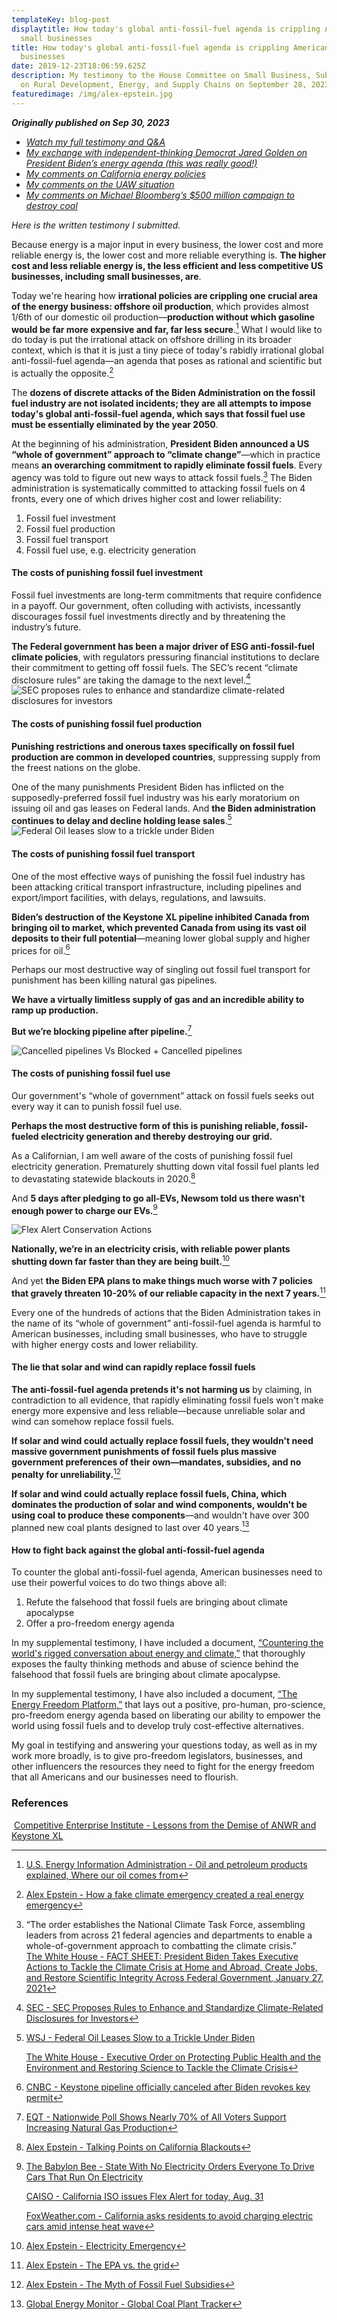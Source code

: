 ```yaml
---
templateKey: blog-post
displaytitle: How today's global anti-fossil-fuel agenda is crippling American
  small businesses
title: How today's global anti-fossil-fuel agenda is crippling American small
  businesses
date: 2019-12-23T18:06:59.625Z
description: My testimony to the House Committee on Small Business, Subcommittee
  on Rural Development, Energy, and Supply Chains on September 28, 2023.
featuredimage: /img/alex-epstein.jpg
---
```

***Originally published on Sep 30, 2023***

* *[Watch my full testimony and Q&A](https://twitter.com/AlexEpstein/status/1707786648279527834)*
* *[My exchange with independent-thinking Democrat Jared Golden on President Biden’s energy agenda (this was really good!)](https://twitter.com/AlexEpstein/status/1707440599027138584)*
* *[My comments on California energy policies](https://twitter.com/AlexEpstein/status/1707495141768876464)*
* *[My comments on the UAW situation](https://twitter.com/AlexEpstein/status/1707474003068322299)*
* *[My comments on Michael Bloomberg’s $500 million campaign to destroy coal](https://twitter.com/AlexEpstein/status/1707466998983065829)*

*Here is the written testimony I submitted.*

Because energy is a major input in every business, the lower cost and more reliable energy is, the lower cost and more reliable everything is. **The higher cost and less reliable energy is, the less efficient and less competitive US businesses, including small businesses, are**.

Today we're hearing how **irrational policies are crippling one crucial area of the energy business: offshore oil production**, which provides almost 1/6th of our domestic oil production—**production without which gasoline would be far more expensive and far, far less secure**.[^1]
What I would like to do today is put the irrational attack on offshore drilling in its broader context, which is that it is just a tiny piece of today's rabidly irrational global anti-fossil-fuel agenda—an agenda that poses as rational and scientific but is actually the opposite.[^2]

The **dozens of discrete attacks of the Biden Administration on the fossil fuel industry are not isolated incidents; they are all attempts to impose today's global anti-fossil-fuel agenda, which says that fossil fuel use must be essentially eliminated by the year 2050**.

At the beginning of his administration, **President Biden announced a US “whole of government” approach to “climate change”**—which in practice means **an overarching commitment to rapidly eliminate fossil fuels**. Every agency was told to figure out new ways to attack fossil fuels.[^3]
The Biden administration is systematically committed to attacking fossil fuels on 4 fronts, every one of which drives higher cost and lower reliability:

1. Fossil fuel investment
2. Fossil fuel production
3. Fossil fuel transport
4. Fossil fuel use, e.g. electricity generation

#### **The costs of punishing fossil fuel investment**

Fossil fuel investments are long-term commitments that require confidence in a payoff. Our government, often colluding with activists, incessantly discourages fossil fuel investments directly and by threatening the industry’s future.

**The Federal government has been a major driver of ESG anti-fossil-fuel climate policies**, with regulators pressuring financial institutions to declare their commitment to getting off fossil fuels. The SEC’s recent “climate disclosure rules” are taking the damage to the next level.[^4]
![SEC proposes rules to enhance and standardize climate-related disclosures for investors](https://substackcdn.com/image/fetch/w_1456,c_limit,f_auto,q_auto:good,fl_progressive:steep/https%3A%2F%2Fsubstack-post-media.s3.amazonaws.com%2Fpublic%2Fimages%2F5028ecb3-003b-4819-8985-87eadeb2391c_1456x819.jpeg)

#### **The costs of punishing fossil fuel production**

**Punishing restrictions and onerous taxes specifically on fossil fuel production are common in developed countries**, suppressing supply from the freest nations on the globe.

One of the many punishments President Biden has inflicted on the supposedly-preferred fossil fuel industry was his early moratorium on issuing oil and gas leases on Federal lands. And **the Biden administration continues to delay and decline holding lease sales**.[^5]
![Federal Oil leases slow to a trickle under Biden](https://substackcdn.com/image/fetch/w_1456,c_limit,f_auto,q_auto:good,fl_progressive:steep/https%3A%2F%2Fsubstack-post-media.s3.amazonaws.com%2Fpublic%2Fimages%2Fc96300f0-7353-434d-88b6-57aaa00a6104_1456x819.jpeg)

#### **The costs of punishing fossil fuel transport**

One of the most effective ways of punishing the fossil fuel industry has been attacking critical transport infrastructure, including pipelines and export/import facilities, with delays, regulations, and lawsuits.

**Biden’s destruction of the Keystone XL pipeline inhibited Canada from bringing oil to market, which prevented Canada from using its vast oil deposits to their full potential**—meaning lower global supply and higher prices for oil.[^6]

Perhaps our most destructive way of singling out fossil fuel transport for punishment has been killing natural gas pipelines.

**We have a virtually limitless supply of gas and an incredible ability to ramp up production.**

**But we’re blocking pipeline after pipeline.**[^7]

![Cancelled pipelines Vs Blocked + Cancelled pipelines](https://substackcdn.com/image/fetch/w_1456,c_limit,f_auto,q_auto:good,fl_progressive:steep/https%3A%2F%2Fsubstack-post-media.s3.amazonaws.com%2Fpublic%2Fimages%2Fbbb0ceb7-c9a2-435c-a50f-4a385cc0eb84_1314x1198.jpeg)

#### **The costs of punishing fossil fuel use**

Our government's “whole of government” attack on fossil fuels seeks out every way it can to punish fossil fuel use.

**Perhaps the most destructive form of this is punishing reliable, fossil-fueled electricity generation and thereby destroying our grid.**

As a Californian, I am well aware of the costs of punishing fossil fuel electricity generation. Prematurely shutting down vital fossil fuel plants led to devastating statewide blackouts in 2020.[^8]

And **5 days after pledging to go all-EVs, Newsom told us there wasn't enough power to charge our EVs.**[^9]

![Flex Alert Conservation Actions](https://substackcdn.com/image/fetch/w_1456,c_limit,f_auto,q_auto:good,fl_progressive:steep/https%3A%2F%2Fsubstack-post-media.s3.amazonaws.com%2Fpublic%2Fimages%2F77aa33ea-96a7-40cf-9eab-6e6c1cecb2a8_1600x900.jpeg)

**Nationally, we’re in an electricity crisis, with reliable power plants shutting down far faster than they are being built.**[^10]

And yet **the Biden EPA plans to make things much worse with 7 policies that gravely threaten 10-20% of our reliable capacity in the next 7 years.**[^11]

Every one of the hundreds of actions that the Biden Administration takes in the name of its “whole of government” anti-fossil-fuel agenda is harmful to American businesses, including small businesses, who have to struggle with higher energy costs and lower reliability.

#### **The lie that solar and wind can rapidly replace fossil fuels**

**The anti-fossil-fuel agenda pretends it's not harming us** by claiming, in contradiction to all evidence, that rapidly eliminating fossil fuels won't make energy more expensive and less reliable—because unreliable solar and wind can somehow replace fossil fuels.

**If solar and wind could actually replace fossil fuels, they wouldn't need massive government punishments of fossil fuels plus massive government preferences of their own—mandates, subsidies, and no penalty for unreliability.**[^12]

**If solar and wind could actually replace fossil fuels, China, which dominates the production of solar and wind components, wouldn't be using coal to produce these components**—and wouldn't have over 300 planned new coal plants designed to last over 40 years.[^13]

#### **How to fight back against the global anti-fossil-fuel agenda**

To counter the global anti-fossil-fuel agenda, American businesses need to use their powerful voices to do two things above all:

1. Refute the falsehood that fossil fuels are bringing about climate apocalypse
2. Offer a pro-freedom energy agenda

In my supplemental testimony, I have included a document, [“Countering the world's rigged conversation about energy and climate,”](https://alexepstein.substack.com/p/countering-the-worlds-rigged-conversation) that thoroughly exposes the faulty thinking methods and abuse of science behind the falsehood that fossil fuels are bringing about climate apocalypse.

In my supplemental testimony, I have also included a document, [“The Energy Freedom Platform,”](https://alexepstein.substack.com/p/the-energy-freedom-platform) that lays out a positive, pro-human, pro-science, pro-freedom energy agenda based on liberating our ability to empower the world using fossil fuels and to develop truly cost-effective alternatives.

My goal in testifying and answering your questions today, as well as in my work more broadly, is to give pro-freedom legislators, businesses, and other influencers the resources they need to fight for the energy freedom that all Americans and our businesses need to flourish.

### References

[^1]: [U.S. Energy Information Administration - Oil and petroleum products explained, Where our oil comes from](https://www.eia.gov/energyexplained/oil-and-petroleum-products/where-our-oil-comes-from.php)

[^2]: [Alex Epstein - How a fake climate emergency created a real energy emergency](https://energytalkingpoints.com/fake-emergency/)

[^3]:
    “The order establishes the National Climate Task Force, assembling leaders from across 21 federal agencies and departments to enable a whole-of-government approach to combatting the climate crisis.”\
    [The White House - FACT SHEET: President Biden Takes Executive Actions to Tackle the Climate Crisis at Home and Abroad, Create Jobs, and Restore Scientific Integrity Across Federal Government, January 27, 2021](https://www.whitehouse.gov/briefing-room/statements-releases/2021/01/27/fact-sheet-president-biden-takes-executive-actions-to-tackle-the-climate-crisis-at-home-and-abroad-create-jobs-and-restore-scientific-integrity-across-federal-government/)

[^4]: [SEC - SEC Proposes Rules to Enhance and Standardize Climate-Related Disclosures for Investors](https://www.sec.gov/news/press-release/2022-46)

[^5]:
    [WSJ - Federal Oil Leases Slow to a Trickle Under Biden](https://www.wsj.com/articles/federal-oil-leases-slow-to-a-trickle-under-biden-11662230816)

    [The White House - Executive Order on Protecting Public Health and the Environment and Restoring Science to Tackle the Climate Crisis](https://www.whitehouse.gov/briefing-room/presidential-actions/2021/01/20/executive-order-protecting-public-health-and-environment-and-restoring-science-to-tackle-climate-crisis/)

[^6]:
    [CNBC - Keystone pipeline officially canceled after Biden revokes key permit](https://www.cnbc.com/2021/06/09/tc-energy-terminates-keystone-xl-pipeline-project.html)

 ﻿   [Competitive Enterprise Institute - Lessons from the Demise of ANWR and Keystone XL](https://cei.org/blog/lessons-from-the-demise-of-anwr-and-keystone-xl/)

[^7]: [EQT - Nationwide Poll Shows Nearly 70% of All Voters Support Increasing Natural Gas Production](https://media.eqt.com/investor-relations/news/news-release-details/2022/Nationwide-Poll-Shows-Nearly-70-of-All-Voters-Support-Increasing-Natural-Gas-Production/default.aspx)

[^8]: [Alex Epstein - Talking Points on California Blackouts](https://energytalkingpoints.com/california-blackouts/)

[^9]:
    [The Babylon Bee - State With No Electricity Orders Everyone To Drive Cars That Run On Electricity](https://babylonbee.com/news/state-with-no-electricity-orders-everyone-to-drive-cars-that-run-on-electricity)

    [CAISO - California ISO issues Flex Alert for today, Aug. 31](http://www.caiso.com/Documents/california-iso-issues-flex-alert-for-today-aug-31.pdf)

    [FoxWeather.com - California asks residents to avoid charging electric cars amid intense heat wave](https://www.foxweather.com/weather-news/california-asks-residents-avoid-charging-electric-cars-heatwave)

[^10]: [Alex Epstein - Electricity Emergency](https://energytalkingpoints.com/electricity-emergency/)

[^11]: [Alex Epstein - The EPA vs. the grid](https://energytalkingpoints.com/epa/)

[^12]: [Alex Epstein - The Myth of Fossil Fuel Subsidies](https://energytalkingpoints.com/ff-subs/)

[^13]: [Global Energy Monitor - Global Coal Plant Tracker](https://globalenergymonitor.org/projects/global-coal-plant-tracker/summary-tables/)
